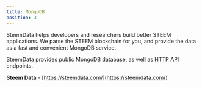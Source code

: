 ```yaml
---
title: MongoDB 
position: 3
---
```


SteemData helps developers and researchers build better STEEM applications. We parse the STEEM blockchain for you, and provide the data as a fast and convenient MongoDB service.

SteemData provides public MongoDB database, as well as HTTP API endpoints.

**Steem Data** - [https://steemdata.com/](https://steemdata.com/)
